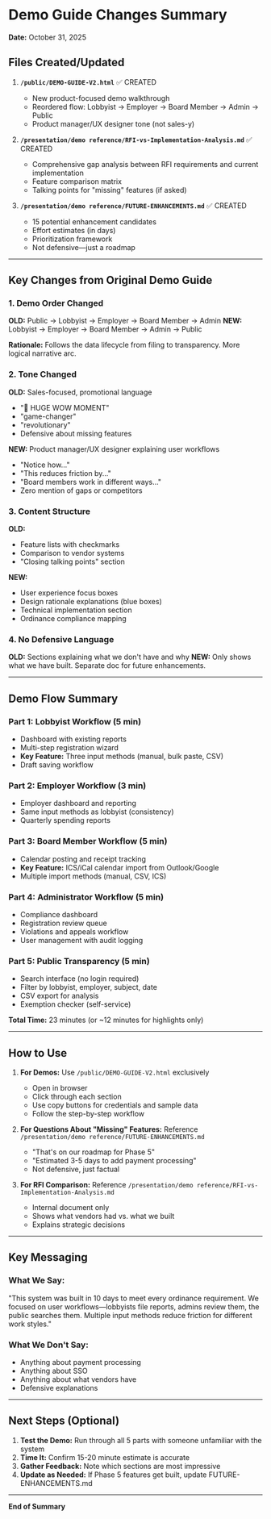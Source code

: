 # Demo Guide Changes Summary

**Date:** October 31, 2025

## Files Created/Updated

1. **`/public/DEMO-GUIDE-V2.html`** ✅ CREATED
   - New product-focused demo walkthrough
   - Reordered flow: Lobbyist → Employer → Board Member → Admin → Public
   - Product manager/UX designer tone (not sales-y)
   
2. **`/presentation/demo reference/RFI-vs-Implementation-Analysis.md`** ✅ CREATED
   - Comprehensive gap analysis between RFI requirements and current implementation
   - Feature comparison matrix
   - Talking points for "missing" features (if asked)
   
3. **`/presentation/demo reference/FUTURE-ENHANCEMENTS.md`** ✅ CREATED
   - 15 potential enhancement candidates
   - Effort estimates (in days)
   - Prioritization framework
   - Not defensive—just a roadmap

---

## Key Changes from Original Demo Guide

### 1. Demo Order Changed
**OLD:** Public → Lobbyist → Employer → Board Member → Admin
**NEW:** Lobbyist → Employer → Board Member → Admin → Public

**Rationale:** Follows the data lifecycle from filing to transparency. More logical narrative arc.

### 2. Tone Changed
**OLD:** Sales-focused, promotional language
- "🌟 HUGE WOW MOMENT"
- "game-changer"
- "revolutionary"
- Defensive about missing features

**NEW:** Product manager/UX designer explaining user workflows
- "Notice how..."
- "This reduces friction by..."
- "Board members work in different ways..."
- Zero mention of gaps or competitors

### 3. Content Structure
**OLD:** 
- Feature lists with checkmarks
- Comparison to vendor systems
- "Closing talking points" section

**NEW:**
- User experience focus boxes
- Design rationale explanations (blue boxes)
- Technical implementation section
- Ordinance compliance mapping

### 4. No Defensive Language
**OLD:** Sections explaining what we don't have and why
**NEW:** Only shows what we have built. Separate doc for future enhancements.

---

## Demo Flow Summary

### Part 1: Lobbyist Workflow (5 min)
- Dashboard with existing reports
- Multi-step registration wizard
- **Key Feature:** Three input methods (manual, bulk paste, CSV)
- Draft saving workflow

### Part 2: Employer Workflow (3 min)
- Employer dashboard and reporting
- Same input methods as lobbyist (consistency)
- Quarterly spending reports

### Part 3: Board Member Workflow (5 min)
- Calendar posting and receipt tracking
- **Key Feature:** ICS/iCal calendar import from Outlook/Google
- Multiple import methods (manual, CSV, ICS)

### Part 4: Administrator Workflow (5 min)
- Compliance dashboard
- Registration review queue
- Violations and appeals workflow
- User management with audit logging

### Part 5: Public Transparency (5 min)
- Search interface (no login required)
- Filter by lobbyist, employer, subject, date
- CSV export for analysis
- Exemption checker (self-service)

**Total Time:** 23 minutes (or ~12 minutes for highlights only)

---

## How to Use

1. **For Demos:** Use `/public/DEMO-GUIDE-V2.html` exclusively
   - Open in browser
   - Click through each section
   - Use copy buttons for credentials and sample data
   - Follow the step-by-step workflow

2. **For Questions About "Missing" Features:** Reference `/presentation/demo reference/FUTURE-ENHANCEMENTS.md`
   - "That's on our roadmap for Phase 5"
   - "Estimated 3-5 days to add payment processing"
   - Not defensive, just factual

3. **For RFI Comparison:** Reference `/presentation/demo reference/RFI-vs-Implementation-Analysis.md`
   - Internal document only
   - Shows what vendors had vs. what we built
   - Explains strategic decisions

---

## Key Messaging

### What We Say:
"This system was built in 10 days to meet every ordinance requirement. We focused on user workflows—lobbyists file reports, admins review them, the public searches them. Multiple input methods reduce friction for different work styles."

### What We Don't Say:
- Anything about payment processing
- Anything about SSO
- Anything about what vendors have
- Defensive explanations

---

## Next Steps (Optional)

1. **Test the Demo:** Run through all 5 parts with someone unfamiliar with the system
2. **Time It:** Confirm 15-20 minute estimate is accurate
3. **Gather Feedback:** Note which sections are most impressive
4. **Update as Needed:** If Phase 5 features get built, update FUTURE-ENHANCEMENTS.md

---

**End of Summary**
